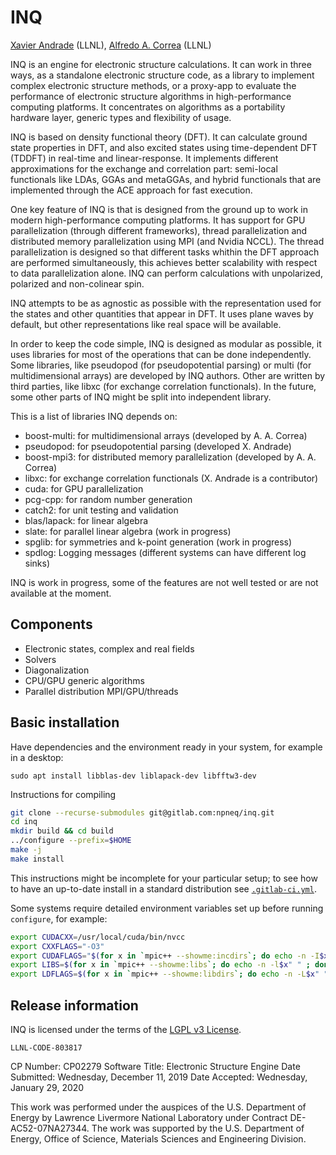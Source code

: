 # INQ

[Xavier Andrade](mailto:xavier@llnl.gov) (LLNL), [Alfredo A. Correa](mailto:correaa@llnl.gov) (LLNL)

INQ is an engine for electronic structure calculations.
It can work in three ways, as a standalone electronic structure code, as a library to implement complex electronic structure methods, or a proxy-app to evaluate the performance of electronic structure algorithms in high-performance computing platforms.
It concentrates on algorithms as a portability hardware layer, generic types and flexibility of usage.

INQ is based on density functional theory (DFT).
It can calculate ground state properties in DFT, and also excited states using time-dependent DFT (TDDFT) in real-time and linear-response.
It implements different approximations for the exchange and correlation part: semi-local functionals like LDAs, GGAs and metaGGAs, and hybrid functionals that are implemented through the ACE approach for fast execution.

One key feature of INQ is that is designed from the ground up to work in modern high-performance computing platforms.
It has support for GPU parallelization (through different frameworks), thread parallelization and distributed memory parallelization using MPI (and Nvidia NCCL).
The thread parallelization is designed so that different tasks whithin the DFT approach are performed simultaneously, this achieves better scalability with respect to data parallelization alone.
INQ can perform calculations with unpolarized, polarized and non-colinear spin.

INQ attempts to be as agnostic as possible with the representation used for the states and other quantities that appear in DFT.
It uses plane waves by default, but other representations like real space will be available.

In order to keep the code simple, INQ is designed as modular as possible, it uses libraries for most of the operations that can be done independently.
Some libraries, like pseudopod (for pseudopotential parsing) or multi (for multidimensional arrays) are developed by INQ authors.
Other are written by third parties, like libxc (for exchange correlation functionals).
In the future, some other parts of INQ might be split into independent library.

This is a list of libraries INQ depends on:

* boost-multi: for multidimensional arrays (developed by A. A. Correa)
* pseudopod: for pseudopotential parsing (developed X. Andrade)
* boost-mpi3: for distributed memory parallelization (developed by A. A. Correa)
* libxc: for exchange correlation functionals (X. Andrade is a contributor)
* cuda: for GPU parallelization
* pcg-cpp: for random number generation
* catch2: for unit testing and validation
* blas/lapack: for linear algebra
* slate: for parallel linear algebra (work in progress)
* spglib: for symmetries and k-point generation (work in progress)
* spdlog: Logging messages (different systems can have different log sinks)

INQ is work in progress, some of the features are not well tested or are not available at the moment.

## Components

* Electronic states, complex and real fields
* Solvers
* Diagonalization
* CPU/GPU generic algorithms
* Parallel distribution MPI/GPU/threads

## Basic installation

Have dependencies and the environment ready in your system, for example in a desktop:
```
sudo apt install libblas-dev liblapack-dev libfftw3-dev
```

Instructions for compiling

```bash 
git clone --recurse-submodules git@gitlab.com:npneq/inq.git
cd inq
mkdir build && cd build
../configure --prefix=$HOME
make -j
make install
```

This instructions might be incomplete for your particular setup; 
to see how to have an up-to-date install in a standard distribution see [`.gitlab-ci.yml`](https://gitlab.com/npneq/inq/blob/master/.gitlab-ci.yml).

Some systems require detailed environment variables set up before running `configure`, for example:
```bash
export CUDACXX=/usr/local/cuda/bin/nvcc
export CXXFLAGS="-O3"
export CUDAFLAGS="$(for x in `mpic++ --showme:incdirs`; do echo -n -I$x" " ; done) -DFMT_USE_UDL_TEMPLATE=0 -D_DISABLE_CUDA_SLOW -std=c++17 -O3 --gpu-architecture sm_70 --expt-relaxed-constexpr --expt-extended-lambda --Werror=cross-execution-space-call --compiler-options -Ofast,-std=c++17,-Wall,-Wfatal-errors"
export LIBS=$(for x in `mpic++ --showme:libs`; do echo -n -l$x" " ; done)
export LDFLAGS=$(for x in `mpic++ --showme:libdirs`; do echo -n -L$x" " ; done)
```

## Release information 

INQ is licensed under the terms of the [LGPL v3 License](/COPYING).

``LLNL-CODE-803817``

CP Number: CP02279
Software Title: Electronic Structure Engine
Date Submitted: Wednesday, December 11, 2019
Date Accepted: Wednesday, January 29, 2020

This work was performed under the auspices of the U.S. Department of Energy by Lawrence Livermore National Laboratory under Contract DE-AC52-07NA27344. 
The work was supported by the U.S. Department of Energy, Office of Science, Materials Sciences and Engineering Division.
